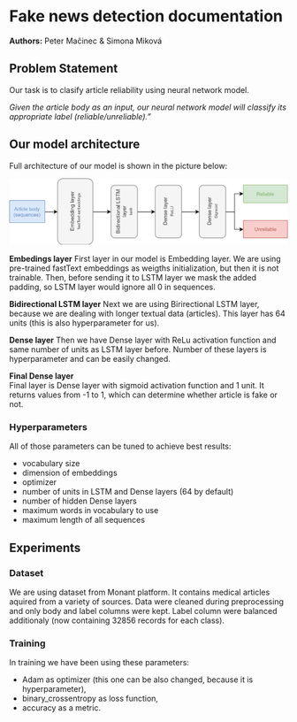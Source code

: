 # Fake news detection documentation
**Authors:** Peter Mačinec & Simona Miková


## Problem Statement
Our task is to clasify article reliability using neural network model. 

*Given the article body as an input, our neural network model will classify its appropriate label (reliable/unreliable).”*


## Our model architecture 

Full architecture of our model is shown in the picture below:

![Model](images/model_architecture.png)

**Embedings layer** 
First layer in our model is Embedding layer. We are using pre-trained fastText embeddings as weigths initialization, but then it is not trainable. Then, before sending it to LSTM layer we mask the added padding, so LSTM layer would ignore all 0 in sequences.

**Bidirectional LSTM layer** 
Next we are using Birirectional LSTM layer, because we are dealing with longer textual data (articles). This layer has 64 units (this is also hyperparameter for us).

**Dense layer**
Then we have Dense layer with ReLu activation function and same number of units as LSTM layer before. Number of these layers is hyperparameter and can be easily changed.

**Final Dense layer**  
Final layer is Dense layer with sigmoid activation function and 1 unit. It returns values from -1 to 1, which can determine whether article is fake or not.


### Hyperparameters

All of those parameters can be tuned to achieve best results:

* vocabulary size
* dimension of embeddings
* optimizer
* number of units in LSTM and Dense layers (64 by default)
* number of hidden Dense layers
* maximum words in vocabulary to use
* maximum length of all sequences

## Experiments

### Dataset
We are using dataset  from Monant platform. It contains medical articles aquired from a variety of sources. Data were cleaned during preprocessing and only body and label columns were kept. Label column were balanced  additionaly (now containing 32856  records for each class). 

### Training
In training we have been using these parameters:
* Adam as optimizer (this one can be also changed, because it is hyperparameter),
* binary_crossentropy as loss function,
* accuracy as a metric.